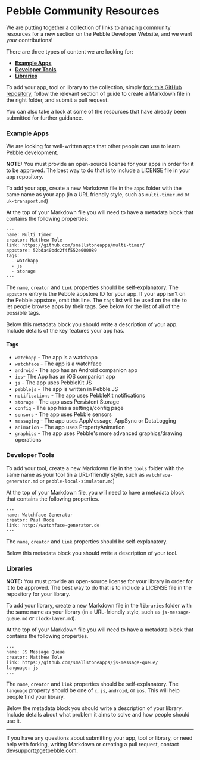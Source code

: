 # Pebble Community Resources

We are putting together a collection of links to amazing community resources for
a new section on the Pebble Developer Website, and we want *your* contributions!

There are three types of content we are looking for:

* **[Example Apps](#example-apps)**
* **[Developer Tools](#developer-tools)**
* **[Libraries](#libraries)**

To add your app, tool or library to the collection, simply [fork this GitHub
repository][fork], follow the relevant section of guide to create a Markdown
file in the right folder, and submit a pull request.

You can also take a look at some of the resources that have already been
submitted for further guidance.

### Example Apps

We are looking for well-written apps that other people can use to learn Pebble
development.

**NOTE:** You must provide an open-source license for your apps in order for it
to be approved. The best way to do that is to include a LICENSE file in your app
repository.

To add your app, create a new Markdown file in the `apps` folder with the same
name as your app (in a URL friendly style, such as `multi-timer.md` or
`uk-transport.md`)

At the top of your Markdown file you will need to have a metadata block that
contains the following properties:

```
---
name: Multi Timer
creator: Matthew Tole
link: https://github.com/smallstoneapps/multi-timer/
appstore: 52bda40bdc2f4f552e000089
tags:
  - watchapp
  - js
  - storage
---
```

The `name`, `creator` and `link` properties should be self-explanatory. The
`appstore` entry is the Pebble appstore ID for your app. If your app isn't on
the Pebble appstore, omit this line. The `tags` list will be used on the site
to let people browse apps by their tags. See below for the list of all of the
possible tags.

Below this metadata block you should write a description of your app. Include
details of the key features your app has.

#### Tags

- `watchapp` - The app is a watchapp
- `watchface` - The app is a watchface
- `android` - The app has an Android companion app
- `ios`- The App has an iOS companion app
- `js` - The app uses PebbleKit JS
- `pebblejs` - The app is written in Pebble.JS
- `notifications` - The app uses PebbleKit notifications
- `storage` - The app uses Persistent Storage
- `config` - The app has a settings/config page
- `sensors` - The app uses Pebble sensors
- `messaging` - The app uses AppMessage, AppSync or DataLogging
- `animation` - The app uses PropertyAnimation
- `graphics` - The app uses Pebble's more advanced graphics/drawing operations

### Developer Tools

To add your tool, create a new Markdown file in the `tools` folder with the same
name as your tool (in a URL-friendly style, such as `watchface-generator.md` or
`pebble-local-simulator.md`)

At the top of your Markdown file, you will need to have a metadata block that
contains the following properties.

```
---
name: Watchface Generator
creator: Paul Rode
link: http://watchface-generator.de
---
```

The `name`, `creator` and `link` properties should be self-explanatory.

Below this metadata block you should write a description of your tool.

### Libraries

**NOTE:** You must provide an open-source license for your library in order for
it to be approved. The best way to do that is to include a LICENSE file in the
repository for your library.

To add your library, create a new Markdown file in the `libraries` folder with
the same name as your library (in a URL-friendly style, such as `js-message-
queue.md` or `clock-layer.md`).

At the top of your Markdown file you will need to have a metadata block that
contains the following properties.


```
---
name: JS Message Queue
creator: Matthew Tole
link: https://github.com/smallstoneapps/js-message-queue/
language: js
---
```

The `name`, `creator` and `link` properties should be self-explanatory. The
`language` property should be one of `c`, `js`, `android`, or `ios`. This will
help people find your library.

Below the metadata block you should write a description of your library. Include
details about what problem it aims to solve and how people should use it.

---

If you have any questions about submitting your app, tool or library, or need
help with forking, writing Markdown or creating a pull request, contact
<devsupport@getpebble.com>.

[fork]: https://github.com/pebble-hacks/community-resources/fork
